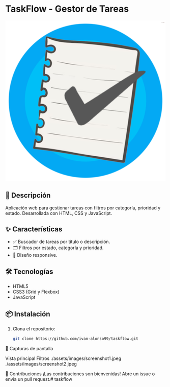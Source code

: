 # TaskFlow - Gestor de Tareas  

![Logo o captura de pantalla](./assets/images/Logo_Taskflow.png)  

## 🚀 **Descripción**  
Aplicación web para gestionar tareas con filtros por categoría, prioridad y estado. Desarrollada con HTML, CSS y JavaScript.  

## ✨ **Características**  
- ✅ Buscador de tareas por título o descripción.  
- 🗂️ Filtros por estado, categoría y prioridad.  
- 🎨 Diseño responsive.  

## 🛠️ **Tecnologías**  
- HTML5  
- CSS3 (Grid y Flexbox)  
- JavaScript  

## 📦 **Instalación**  
1. Clona el repositorio:  
   ```bash
   git clone https://github.com/ivan-alonso99/taskflow.git

📸 Capturas de pantalla

Vista principal	Filtros
./assets/images/screenshot1.jpeg	./assets/images/screenshot2.jpeg

🤝 Contribuciones
¡Las contribuciones son bienvenidas! Abre un issue o envía un pull request.# taskflow

